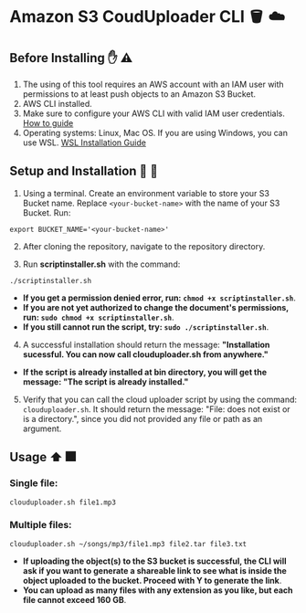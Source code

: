 # Amazon S3 CoudUploader CLI 🪣 ☁️

## Before Installing ✋ ⚠️

1. The using of this tool requires an AWS account with an IAM user with permissions to at least push objects to an Amazon S3 Bucket.
2. AWS CLI installed.
3. Make sure to configure your AWS CLI with valid IAM user credentials. [How to guide](https://docs.aws.amazon.com/cli/latest/userguide/cli-chap-configure.html)
4. Operating systems: Linux, Mac OS. If you are using Windows, you can use WSL. [WSL Installation Guide](https://learn.microsoft.com/en-us/windows/wsl/install)

## Setup and Installation 🧰 👷

1. Using a terminal. Create an environment variable to store your S3 Bucket name. Replace `<your-bucket-name>` with the name of your S3 Bucket. Run:

```
export BUCKET_NAME='<your-bucket-name>'
```

2. After cloning the repository, navigate to the repository directory.

3. Run **scriptinstaller.sh** with the command:

```
./scriptinstaller.sh
```

- **If you get a permission denied error, run: `chmod +x scriptinstaller.sh`**.
- **If you are not yet authorized to change the document's permissions, run: `sudo chmod +x scriptinstaller.sh`**.
- **If you still cannot run the script, try: `sudo ./scriptinstaller.sh`**.

4. A successful installation should return the message: **"Installation sucessful. You can now call clouduploader.sh from anywhere."**

- **If the script is already installed at bin directory, you will get the message: "The script is already installed."**

5. Verify that you can call the cloud uploader script by using the command: `clouduploader.sh`. It should return the message: "File: does not exist or is a directory.", since you did not provided any file or path as an argument.

## Usage ⬆️ 🎆

### Single file:

```
clouduploader.sh file1.mp3
```

### Multiple files:

```
clouduploader.sh ~/songs/mp3/file1.mp3 file2.tar file3.txt
```

- **If uploading the object(s) to the S3 bucket is successful, the CLI will ask if you want to generate a shareable link to see what is inside the object uploaded to the bucket. Proceed with Y to generate the link**.
- **You can upload as many files with any extension as you like, but each file cannot exceed 160 GB**.
